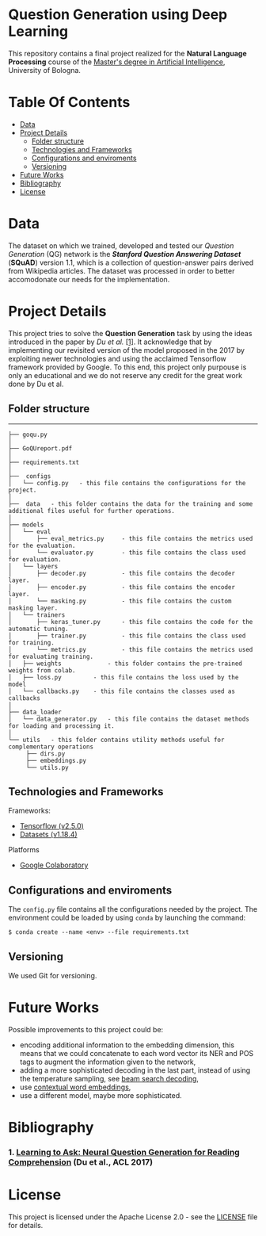 # Question Generation using Deep Learning

This repository contains a final project realized for the **Natural Language Processing** course of the [Master's degree in Artificial Intelligence](https://corsi.unibo.it/2cycle/artificial-intelligence), University of Bologna.

# Table Of Contents

-  [Data](#data)
-  [Project Details](#project-details)
    -  [Folder structure](#folder-structure)
    -  [Technologies and Frameworks](#technologies-and-frameworks)
    -  [Configurations and enviroments](#configurations-and-enviroments)
    -  [Versioning](#versioning)
 -  [Future Works](#future-works)
 -  [Bibliography](#bibliography)
 -  [License](#license)

# Data

The dataset on which we trained, developed and tested our *Question Generation* (QG) network is the ***Stanford Question Answering Dataset*** (**SQuAD**) version 1.1, which is a collection of question-answer pairs derived from Wikipedia articles. The dataset was processed in order to better accomodonate our needs for the implementation.

# Project Details

This project tries to solve the **Question Generation** task by using the ideas introduced in the paper by *Du et al.* [[1]](#1-learning-to-ask-neural-question-generation-for-reading-comprehensionhttpsaclanthologyorgp17-1123-du-et-al-acl-2017). It acknowledge that by implementing our revisited version of the model proposed in the 2017 by exploiting newer technologies and using the acclaimed Tensorflow framework provided by Google. To this end, this project only purpouse is only an educational and we do not reserve any credit for the great work done by Du et al.

## Folder structure
--------------

```
├── goqu.py
│
├── GoQUreport.pdf
│
├── requirements.txt
│
├──  configs
│   └── config.py   - this file contains the configurations for the project.
│
├──  data   - this folder contains the data for the training and some additional files useful for further operations.
│
├── models
│   └── eval
│       ├── eval_metrics.py     - this file contains the metrics used for the evaluation.
│       └── evaluator.py        - this file contains the class used for evaluation.
│   └── layers
│       ├── decoder.py          - this file contains the decoder layer.
│       ├── encoder.py          - this file contains the encoder layer.
│       └── masking.py          - this file contains the custom masking layer.
│   └── trainers
│       ├── keras_tuner.py      - this file contains the code for the automatic tuning.
│       ├── trainer.py          - this file contains the class used for training.
│       └── metrics.py          - this file contains the metrics used for evaluating training.
│   ├── weights             - this folder contains the pre-trained weights from colab.
│   ├── loss.py         - this file contains the loss used by the model
│   └── callbacks.py    - this file contains the classes used as callbacks
│
├── data_loader
│   └── data_generator.py   - this file contains the dataset methods for loading and processing it.
│
└── utils   - this folder contains utility methods useful for complementary operations
     ├── dirs.py
     ├── embeddings.py
     └── utils.py

```

## Technologies and Frameworks

Frameworks:
- [Tensorflow (v2.5.0)](https://www.tensorflow.org/)
- [Datasets (v1.18.4)](https://github.com/huggingface/datasets)

Platforms
- [Google Colaboratory]()

## Configurations and enviroments

The `config.py` file contains all the configurations needed by the project. The environment could be loaded by using `conda` by launching the command:
```shell
$ conda create --name <env> --file requirements.txt
```

## Versioning

We used Git for versioning.

# Future Works
Possible improvements to this project could be:
- encoding additional information to the embedding dimension, this means that we could concatenate to each word vector its NER and POS tags to augment the information given to the network,
- adding a more sophisticated decoding in the last part, instead of using the temperature sampling, see [beam search decoding](https://scholar.google.it/scholar?q=beam+search+decoding&hl=en&as_sdt=0&as_vis=1&oi=scholart),
- use [contextual word embeddings](https://scholar.google.it/scholar?hl=en&as_sdt=0%2C5&as_vis=1&q=contextual+word+embeddings&btnG=&oq=contextual+word),
- use a different model, maybe more sophisticated.

# Bibliography

### 1. [Learning to Ask: Neural Question Generation for Reading Comprehension](https://aclanthology.org/P17-1123) (Du et al., ACL 2017)

# License

This project is licensed under the Apache License 2.0 - see the [LICENSE](./LICENSE) file for details.
